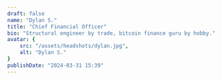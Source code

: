 ```yaml
---
draft: false
name: "Dylan S."
title: "Chief Financial Officer"
bio: "Structural engineer by trade, bitcoin finance guru by hobby."
avatar: {
    src: "/assets/headshots/dylan.jpg",
    alt: "Dylan S."
}
publishDate: "2024-03-31 15:39"
---
```


